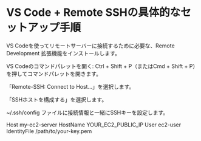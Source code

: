 # VS Code + Remote SSHの具体的なセットアップ手順

VS Codeを使ってリモートサーバーに接続するために必要な、Remote Development 拡張機能をインストールします。

VS Codeのコマンドパレットを開く: Ctrl + Shift + P（またはCmd + Shift + P）を押してコマンドパレットを開きます。

「Remote-SSH: Connect to Host...」を選択します。

「SSHホストを構成する」を選択します。

~/.ssh/config ファイルに接続情報と一緒にSSHキーを設定します。

Host my-ec2-server
    HostName YOUR_EC2_PUBLIC_IP
    User ec2-user
    IdentityFile /path/to/your-key.pem
